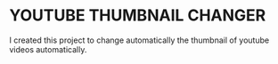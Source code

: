 <h1>YOUTUBE THUMBNAIL CHANGER</h1>
I created this project to change automatically the thumbnail of youtube videos automatically.
